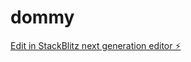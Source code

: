 # dommy

[Edit in StackBlitz next generation editor ⚡️](https://stackblitz.com/~/github.com/sykire/dommy)